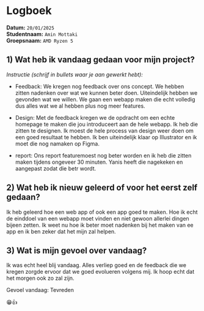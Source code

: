 # Logboek

**Datum:** `20/01/2025`  
**Studentnaam:** `Amin Mottaki`  
**Groepsnaam:** `AMD Ryzen 5`


## 1) Wat heb ik vandaag gedaan voor mijn project?

*Instructie (schrijf in bullets waar je aan gewerkt hebt):*  

- Feedback: We kregen nog feedback over ons concept. We hebben zitten nadenken over wat we kunnen beter doen. Uiteindelijk hebben we gevonden wat we willen. We gaan een webapp maken die echt volledig dus alles wat we al hebben plus nog meer features.

- Design: Met de feedback kregen we de opdracht om een echte homepage te maken die jou introduceert aan de hele webapp. Ik heb die zitten te designen. Ik moest de hele process van design weer doen om een goed resultaat te hebben. Ik ben uiteindelijk klaar op Illustrator en ik moet die nog namaken op Figma.

- report: Ons report featuremoest nog beter worden en ik heb die zitten maken tijdens ongeveer 30 minuten. Yanis heeft die nagekeken en aangepast zodat die betr wordt.
 



>
## 2) Wat heb ik nieuw geleerd of voor het eerst zelf gedaan?
Ik heb geleerd hoe een web app of ook een app goed te maken. Hoe ik echt de einddoel van een webapp moet vinden en niet gewoon allerlei dingen bijeen zetten. Ik weet nu hoe ik beter moet nadenken bij het maken van ee app en ik ben zeker dat het mijn zal helpen.



## 3) Wat is mijn gevoel over vandaag?
Ik was echt heel blij vandaag. Alles verliep goed en de feedback die we kregen zorgde ervoor dat we goed evolueren volgens mij. Ik hoop echt dat het morgen ook zo zal zijn.

Gevoel vandaag: Tevreden

😁👍

